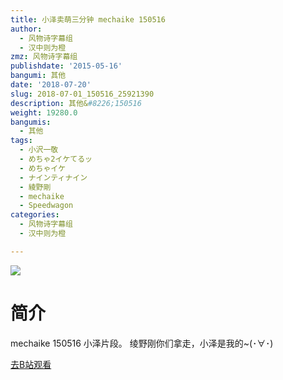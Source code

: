 ```yaml
---
title: 小泽卖萌三分钟 mechaike 150516
author:
  - 风物诗字幕组
  - 汉中则为橙
zmz: 风物诗字幕组
publishdate: '2015-05-16'
bangumi: 其他
date: '2018-07-20'
slug: 2018-07-01_150516_25921390
description: 其他&#8226;150516
weight: 19280.0
bangumis:
  - 其他
tags:
  - 小沢一敬
  - めちゃ2イケてるッ
  - めちゃイケ
  - ナインティナイン
  - 綾野剛
  - mechaike
  - Speedwagon
categories:
  - 风物诗字幕组
  - 汉中则为橙

---
```

![](https://i.imgur.com/Ec87ey2.jpg)
# 简介  
mechaike 150516 小泽片段。
绫野刚你们拿走，小泽是我的~(･∀･)  

[去B站观看](https://www.bilibili.com/video/av25921390/)
 
